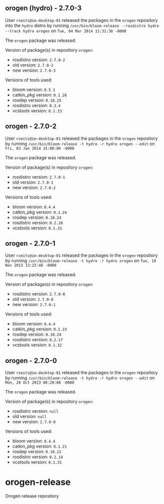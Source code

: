 ## orogen (hydro) - 2.7.0-3

User `rsmits@im-desktop-01` released the packages in the `orogen` repository into the `hydro` distro by running `/usr/bin/bloom-release --rosdistro hydro --track hydro orogen` on `Tue, 04 Mar 2014 11:31:38 -0000`

The `orogen` package was released.

Version of package(s) in repository `orogen`:
- rosdistro version: `2.7.0-2`
- old version: `2.7.0-2`
- new version: `2.7.0-3`

Versions of tools used:
- bloom version: `0.5.1`
- catkin_pkg version: `0.1.26`
- rosdep version: `0.10.25`
- rosdistro version: `0.3.4`
- vcstools version: `0.1.33`


## orogen - 2.7.0-2

User `rsmits@im-desktop-01` released the packages in the `orogen` repository by running `/usr/bin/bloom-release -t hydro -r hydro orogen --edit` on `Fri, 03 Jan 2014 15:00:09 -0000`

The `orogen` package was released.

Version of package(s) in repository `orogen`:
- rosdistro version: `2.7.0-1`
- old version: `2.7.0-1`
- new version: `2.7.0-2`

Versions of tools used:
- bloom version: `0.4.4`
- catkin_pkg version: `0.1.24`
- rosdep version: `0.10.24`
- rosdistro version: `0.2.20`
- vcstools version: `0.1.33`


## orogen - 2.7.0-1

User `rsmits@im-desktop-01` released the packages in the `orogen` repository by running `/usr/bin/bloom-release -t hydro -r hydro orogen` on `Tue, 19 Nov 2013 13:22:48 -0000`

The `orogen` package was released.

Version of package(s) in repository `orogen`:
- rosdistro version: `2.7.0-0`
- old version: `2.7.0-0`
- new version: `2.7.0-1`

Versions of tools used:
- bloom version: `0.4.4`
- catkin_pkg version: `0.1.23`
- rosdep version: `0.10.24`
- rosdistro version: `0.2.17`
- vcstools version: `0.1.32`


## orogen - 2.7.0-0

User `rsmits@im-desktop-01` released the packages in the `orogen` repository by running `/usr/bin/bloom-release -t hydro -r hydro orogen --edit` on `Mon, 28 Oct 2013 08:20:08 -0000`

The `orogen` package was released.

Version of package(s) in repository `orogen`:
- rosdistro version: `null`
- old version: `null`
- new version: `2.7.0-0`

Versions of tools used:
- bloom version: `0.4.4`
- catkin_pkg version: `0.1.21`
- rosdep version: `0.10.22`
- rosdistro version: `0.2.14`
- vcstools version: `0.1.31`


orogen-release
==============

Orogen release repository

